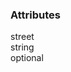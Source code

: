 <div class="attributes">
    <div class="attributesTitle">
        <h3 class="attributesTitleText">Attributes</h3></div>
    <div class="attributesList">
        <div class="attributeObject">
            <div class="attributeObjectMembers">
                <div class="attributeObjectMemberContainer">
                    <div class="attributeObjectMember isExpanded">
                        <div class="attributeObjectMemberToggle">
                            <div class="attributeToggle isExpanded"><span class="attributeToggleIcon"></span></div>
                        </div>
                        <div class="attributeObjectMemberKey">
                            <div class="attributeKey">street</div>
                            <div class="attributeObjectMemberType">
                                <div class="attributeType">string</div>
                            </div>
                        </div>
                        <div class="attributeObjectMemberRequirement">
                            <div class="attributeRequirement isOptional"><span class="attributeRequirementIcon"></span><span class="attributeRequirementTooltip"><div class="attributeTooltip"><span class="attributeTooltipText">optional</span></div>
                            </span>
                        </div>
                    </div>
                    <div class="attributeObjectMemberDescription">
                        <noscript></noscript>
                    </div>
                    <div class="attributeObjectMemberValueRow"></div>
                </div>
            </div>
        </div>
    </div>
</div>
</div>